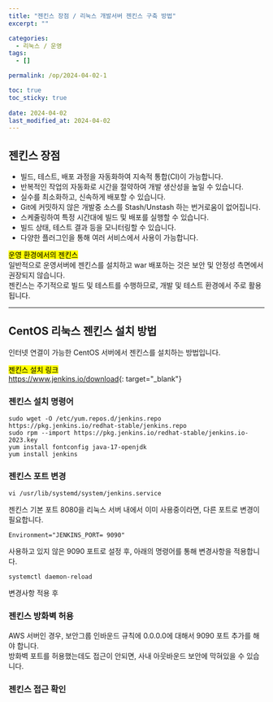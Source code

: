```yaml
---
title: "젠킨스 장점 / 리눅스 개발서버 젠킨스 구축 방법"
excerpt: ""

categories:
  - 리눅스 / 운영
tags:
  - []

permalink: /op/2024-04-02-1

toc: true
toc_sticky: true
 
date: 2024-04-02
last_modified_at: 2024-04-02
---
```


## 젠킨스 장점
- 빌드, 테스트, 배포 과정을 자동화하여 지속적 통합(CI)이 가능합니다.
- 반복적인 작업의 자동화로 시간을 절약하여 개발 생산성을 높일 수 있습니다.
- 실수를 최소화하고, 신속하게 배포할 수 있습니다.
- Git에 커밋하지 않은 개발중 소스를 Stash/Unstash 하는 번거로움이 없어집니다.
- 스케줄링하여 특정 시간대에 빌드 및 배포를 실행할 수 있습니다.
- 빌드 상태, 테스트 결과 등을 모니터링할 수 있습니다.
- 다양한 플러그인을 통해 여러 서비스에서 사용이 가능합니다.

<mark>운영 환경에서의 젠킨스</mark>  
일반적으로 운영서버에 젠킨스를 설치하고 war 배포하는 것은 보안 및 안정성 측면에서 권장되지 않습니다.  
젠킨스는 주기적으로 빌드 및 테스트를 수행하므로, 개발 및 테스트 환경에서 주로 활용됩니다.

---

## CentOS 리눅스 젠킨스 설치 방법
인터넷 연결이 가능한 CentOS 서버에서 젠킨스를 설치하는 방법입니다.

<mark>젠킨스 설치 링크</mark>  
<https://www.jenkins.io/download>{: target="_blank"}

### 젠킨스 설치 명령어
```
sudo wget -O /etc/yum.repos.d/jenkins.repo https://pkg.jenkins.io/redhat-stable/jenkins.repo
sudo rpm --import https://pkg.jenkins.io/redhat-stable/jenkins.io-2023.key
yum install fontconfig java-17-openjdk
yum install jenkins
```

### 젠킨스 포트 변경
```
vi /usr/lib/systemd/system/jenkins.service
```
젠킨스 기본 포트 8080을 리눅스 서버 내에서 이미 사용중이라면, 다른 포트로 변경이 필요합니다.
```
Environment="JENKINS_PORT= 9090"
```
사용하고 있지 않은 9090 포트로 설정 후, 아래의 명령어를 통해 변경사항을 적용합니다.
```
systemctl daemon-reload
```
변경사항 적용 후 

### 젠킨스 방화벽 허용
AWS 서버인 경우, 보안그룹 인바운드 규칙에 0.0.0.0에 대해서 9090 포트 추가를 해야 합니다.  
방화벽 포트를 허용했는데도 접근이 안되면, 사내 아웃바운드 보안에 막혀있을 수 있습니다.

### 젠킨스 접근 확인
<mark>
